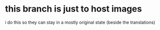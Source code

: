 # this branch is just to host images

i do this so they can stay in a mostly original state (beside the translations)
